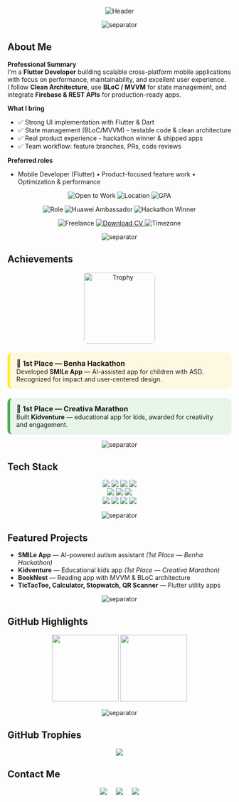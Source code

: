 <!-- ===========================
     Ahmed Elsaadany — README
=========================== -->

<!-- Gradient Header -->
<p align="center">
  <img src="https://capsule-render.vercel.app/api?type=waving&color=0:ffcc00,100:0066ff&height=120&section=header&text=AHMED%20ELSAADANY%20%7C%20Flutter%20Developer&fontColor=ffffff&fontSize=35&animation=twinkling&fontAlignY=35" alt="Header"/>
</p>

<!-- Thick separator -->
<p align="center">
  <img src="https://capsule-render.vercel.app/api?type=rect&color=0:ffcc00,100:0066ff&height=12" alt="separator" />
</p>

##  About Me

**Professional Summary**  
I'm a **Flutter Developer** building scalable cross-platform mobile applications with focus on performance, maintainability, and excellent user experience.  
I follow **Clean Architecture**, use **BLoC / MVVM** for state management, and integrate **Firebase & REST APIs** for production-ready apps.

**What I bring**  
- ✅ Strong UI implementation with Flutter & Dart  
- ✅ State management (BLoC/MVVM) - testable code & clean architecture  
- ✅ Real product experience - hackathon winner & shipped apps  
- ✅ Team workflow: feature branches, PRs, code reviews

**Preferred roles**  
- Mobile Developer (Flutter) • Product-focused feature work • Optimization & performance  

<!-- Status & Location -->
<p align="center">
  <img src="https://img.shields.io/badge/Open_to_Work-Yes-2ea44f?style=for-the-badge&logo=briefcase" alt="Open to Work" />
  <img src="https://img.shields.io/badge/Location-Egypt-ffcc00?style=for-the-badge" alt="Location" />
  <img src="https://img.shields.io/badge/GPA-3.6%20%2F%204.0-0066ff?style=for-the-badge" alt="GPA" />
</p>

<!-- Roles / Achievements -->
<p align="center">
  <img src="https://img.shields.io/badge/Role-Flutter%20Developer-02569B?style=for-the-badge&logo=flutter&logoColor=white" alt="Role" />
  <img src="https://img.shields.io/badge/Huawei%20Ambassador-0a74ff?style=for-the-badge" alt="Huawei Ambassador" />
  <img src="https://img.shields.io/badge/Hackathon%20Winner-FF6F00?style=for-the-badge" alt="Hackathon Winner" />
</p>

<!-- Availability & CV -->
<p align="center">
  <img src="https://img.shields.io/badge/Freelance-Available-00b894?style=for-the-badge" alt="Freelance" />
  <a href="./Ahmed_Elsaadany_CV.pdf" download>
    <img src="https://img.shields.io/badge/Download%20CV-PDF-D14836?style=for-the-badge&logo=adobe&logoColor=white" alt="Download CV" />
  </a>
  <img src="https://img.shields.io/badge/Timezone-Africa%2FCairo-0066ff?style=for-the-badge" alt="Timezone" />
</p>

<!-- Thick separator -->
<p align="center">
  <img src="https://capsule-render.vercel.app/api?type=rect&color=0:ffcc00,100:0066ff&height=12" alt="separator" />
</p>

##  Achievements

<div align="center">
  <img src="https://img.icons8.com/fluency/260/trophy.png" width="160" alt="Trophy" style="border-radius:8px; margin-bottom:20px;"/>
</div>

<div style="background:#FFF8E1; padding:14px; border-radius:10px; margin-bottom:20px; border-left:6px solid #FFEB3B;">
  <strong style="font-size:16px">🥇 1st Place — Benha Hackathon</strong><br>
  Developed <strong>SMILe App</strong> — AI-assisted app for children with ASD. Recognized for impact and user-centered design.
</div>

<div style="background:#E8F5E9; padding:14px; border-radius:10px; margin-bottom:12px; border-left:6px solid #4CAF50;">
  <strong style="font-size:16px">🥇 1st Place — Creativa Marathon</strong><br>
  Built <strong>Kidventure</strong> — educational app for kids, awarded for creativity and engagement.
</div>

<!-- Thick separator -->
<p align="center">
  <img src="https://capsule-render.vercel.app/api?type=rect&color=0:ffcc00,100:0066ff&height=12" alt="separator" />
</p>

##  Tech Stack
<p align="center">
  <img src="https://img.shields.io/badge/Dart-0175C2?style=for-the-badge&logo=dart&logoColor=white" />
  <img src="https://img.shields.io/badge/Flutter-02569B?style=for-the-badge&logo=flutter&logoColor=white" />
  <img src="https://img.shields.io/badge/Firebase-FFCA28?style=for-the-badge&logo=firebase&logoColor=black" />
  <img src="https://img.shields.io/badge/REST%20API-005571?style=for-the-badge&logo=postman&logoColor=white" /><br>
  <img src="https://img.shields.io/badge/BLoC-02569B?style=for-the-badge&logo=flutter&logoColor=white" />
  <img src="https://img.shields.io/badge/MVVM-6C63FF?style=for-the-badge" />
  <img src="https://img.shields.io/badge/Clean%20Architecture-FF5733?style=for-the-badge" /><br>
  <img src="https://img.shields.io/badge/Git-F05032?style=for-the-badge&logo=git&logoColor=white" />
  <img src="https://img.shields.io/badge/GitHub-181717?style=for-the-badge&logo=github" />
  <img src="https://img.shields.io/badge/Figma-F24E1E?style=for-the-badge&logo=figma&logoColor=white" />
  <img src="https://img.shields.io/badge/Postman-FF6C37?style=for-the-badge&logo=postman&logoColor=white" />
</p>

<!-- Thick separator -->
<p align="center">
  <img src="https://capsule-render.vercel.app/api?type=rect&color=0:ffcc00,100:0066ff&height=12" alt="separator" />
</p>

##  Featured Projects
- **SMILe App** — AI-powered autism assistant *(1st Place — Benha Hackathon)*  
- **Kidventure** — Educational kids app *(1st Place — Creativa Marathon)*  
- **BookNest** — Reading app with MVVM & BLoC architecture  
- **TicTacToe, Calculator, Stopwatch, QR Scanner** — Flutter utility apps  

<!-- Thick separator -->
<p align="center">
  <img src="https://capsule-render.vercel.app/api?type=rect&color=0:ffcc00,100:0066ff&height=12" alt="separator" />
</p>

##  GitHub Highlights
<p align="center">
  <img src="https://github-readme-stats.vercel.app/api?username=AhmedElsa3dany&show_icons=true&theme=tokyonight&hide_border=true" height="150" />
  <img src="https://github-readme-stats.vercel.app/api/top-langs/?username=AhmedElsa3dany&layout=compact&theme=tokyonight&hide_border=true" height="150" />
</p>

<!-- Thick separator -->
<p align="center">
  <img src="https://capsule-render.vercel.app/api?type=rect&color=0:ffcc00,100:0066ff&height=12" alt="separator" />
</p>


##  GitHub Trophies
<p align="center">
  <img src="https://github-profile-trophy.vercel.app/?username=AhmedElsa3dany&theme=tokyonight&no-frame=true&no-bg=true&margin-w=15&margin-h=15" />
</p>


##  Contact Me
<p align="center">
  <a href="mailto:ahmedelsaadany16112003@gmail.com"><img src="https://img.shields.io/badge/Email-D14836?style=for-the-badge&logo=gmail&logoColor=white" /></a>
  &nbsp;&nbsp;&nbsp;
  <a href="https://www.linkedin.com/in/ahmed-elsa3dany/"><img src="https://img.shields.io/badge/LinkedIn-0A66C2?style=for-the-badge&logo=linkedin&logoColor=white" /></a>
  &nbsp;&nbsp;&nbsp;
  <a href="https://github.com/AhmedElsa3dany"><img src="https://img.shields.io/badge/GitHub-181717?style=for-the-badge&logo=github&logoColor=white" /></a>
</p>
